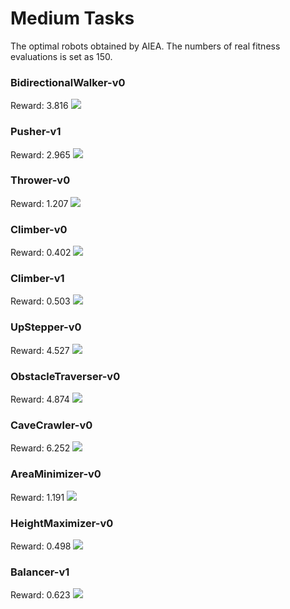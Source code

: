 
# Medium Tasks

The optimal robots obtained by AIEA. The numbers of real fitness evaluations is set as 150.

### BidirectionalWalker-v0
Reward: 3.816
<img src="https://github.com/shuleiLiu/AIEA-GIF/blob/main/task_gif/BidirectionalWalker-v0_3.816.gif" />

### Pusher-v1
Reward: 2.965
<img src="https://github.com/shuleiLiu/AIEA-GIF/blob/main/task_gif/Pusher-v1_2.965.gif" />

### Thrower-v0
Reward: 1.207
<img src="https://github.com/shuleiLiu/AIEA-GIF/blob/main/task_gif/Thrower-v0_1.207.gif" />

### Climber-v0
Reward: 0.402
<img src="https://github.com/shuleiLiu/AIEA-GIF/blob/main/task_gif/Climber-v0_0.402.gif" />

### Climber-v1
Reward: 0.503
<img src="https://github.com/shuleiLiu/AIEA-GIF/blob/main/task_gif/Climber-v1_0.503.gif" />

### UpStepper-v0
Reward: 4.527
<img src="https://github.com/shuleiLiu/AIEA-GIF/blob/main/task_gif/UpStepper-v0_4.527.gif" />

### ObstacleTraverser-v0
Reward: 4.874
<img src="https://github.com/shuleiLiu/AIEA-GIF/blob/main/task_gif/ObstacleTraverser-v0_4.874.gif" />

### CaveCrawler-v0 
Reward: 6.252
<img src="https://github.com/shuleiLiu/AIEA-GIF/blob/main/task_gif/CaveCrawler-v0_6.252.gif" />

### AreaMinimizer-v0
Reward: 1.191
<img src="https://github.com/shuleiLiu/AIEA-GIF/blob/main/task_gif/AreaMinimizer-v0_1.191.gif" />

### HeightMaximizer-v0
Reward: 0.498
<img src="https://github.com/shuleiLiu/AIEA-GIF/blob/main/task_gif/HeightMaximizer-v0_0.498.gif" />

### Balancer-v1
Reward: 0.623
<img src="https://github.com/shuleiLiu/AIEA-GIF/blob/main/task_gif/Balancer-v1_0.623.gif" />
